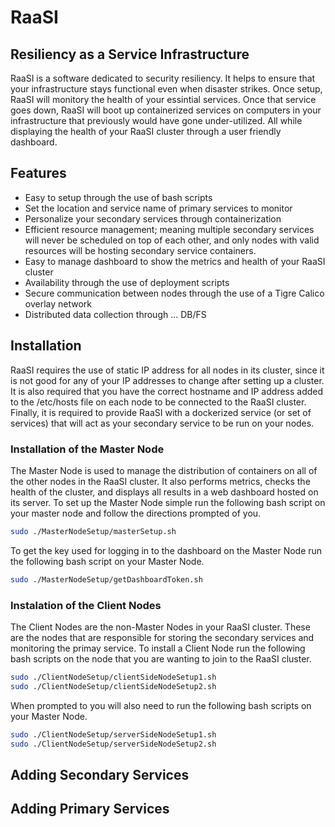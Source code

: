 # RaaSI
## Resiliency as a Service Infrastructure


RaaSI is a software dedicated to  security resiliency. It helps to ensure that your infrastructure stays functional even when disaster strikes. Once setup, RaaSI will monitory the health of your essintial services. Once that service goes down, RaaSI will boot up containerized services on computers in your infrastructure that previously would have gone under-utilized. All while displaying the health of your RaaSI cluster through a user friendly dashboard.


## Features

- Easy to setup through the use of bash scripts
- Set the location and service name of primary services to monitor
- Personalize your secondary services through containerization
- Efficient resource management; meaning multiple secondary services will never be scheduled on top of each other, and only nodes with valid resources will be hosting secondary service containers.
- Easy to manage dashboard to show the metrics and health of your RaaSI cluster
- Availability through the use of deployment scripts
- Secure communication between nodes through the use of a Tigre Calico overlay network
- Distributed data collection through ... DB/FS


## Installation

RaaSI requires the use of static IP address for all nodes in its cluster, since it is not good for any of your IP addresses to change after setting up a cluster. It is also required that you have the correct hostname and IP address added to the /etc/hosts file on each node to be connected to the RaaSI cluster. Finally, it is required to provide RaaSI with a dockerized service (or set of services) that will act as your secondary service to be run on your nodes.

### Installation of the Master Node
The Master Node is used to manage the distribution of containers on all of the other nodes in the RaaSI cluster. It also performs metrics, checks the health of the cluster, and displays all results in a web dashboard hosted on its server.
To set up the Master Node simple run the following bash script on your master node and follow the directions prompted of you.

```sh
sudo ./MasterNodeSetup/masterSetup.sh
```

To get the key used for logging in to the dashboard on the Master Node run the following bash script on your Master Node.

```sh
sudo ./MasterNodeSetup/getDashboardToken.sh
```

### Instalation of the Client Nodes
The Client Nodes are the non-Master Nodes in your RaaSI cluster. These are the nodes that are responsible for storing the secondary services and monitoring the primay service.
To install a Client Node run the following bash scripts on the node that you are wanting to join to the RaaSI cluster.

```sh
sudo ./ClientNodeSetup/clientSideNodeSetup1.sh
sudo ./ClientNodeSetup/clientSideNodeSetup2.sh
```

When prompted to you will also need to run the following bash scripts on your Master Node.

```sh
sudo ./ClientNodeSetup/serverSideNodeSetup1.sh
sudo ./ClientNodeSetup/serverSideNodeSetup2.sh
```

## Adding Secondary Services

## Adding Primary Services


